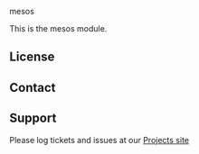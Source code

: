 mesos

This is the mesos module.

License
-------


Contact
-------


Support
-------

Please log tickets and issues at our [Projects site](http://projects.example.com)
